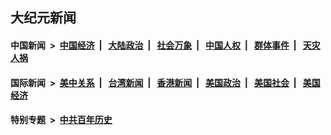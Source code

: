 ## 大纪元新闻

#### 中国新闻 &nbsp;>&nbsp; [中国经济](indexes/ncid283/README.md?07300445) &nbsp;| &nbsp; [大陆政治](indexes/ncid277/README.md?07300445) &nbsp;| &nbsp; [社会万象](indexes/ncid282/README.md?07300445) &nbsp;| &nbsp; [中国人权](indexes/ncid278/README.md?07300445) &nbsp;| &nbsp; [群体事件](indexes/ncid279/README.md?07300445) &nbsp;| &nbsp; [天灾人祸](indexes/ncid280/README.md?07300445)

#### 国际新闻 &nbsp;>&nbsp; [美中关系](indexes/nf1412576/README.md?07300445) &nbsp;| &nbsp; [台湾新闻](indexes/ncid1349361/README.md?07300445) &nbsp;| &nbsp; [香港新闻](indexes/ncid1349362/README.md?07300445) &nbsp;| &nbsp; [美国政治](indexes/ncid1078159/README.md?07300445) &nbsp;| &nbsp; [美国社会](indexes/ncid1078160/README.md?07300445) &nbsp;| &nbsp; [美国经济](indexes/ncid1078158/README.md?07300445)

#### 特别专题 &nbsp;>&nbsp; [中共百年历史](https://github.com/epoch-news/epoch-special/blob/master/README.md?07300445)  
